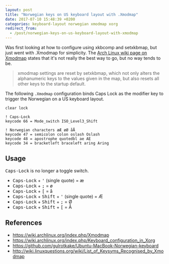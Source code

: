 ```yaml
---
layout: post
title: "Norwegian keys on US keyboard layout with .Xmodmap"
date: 2017-07-10 15:48:39 +0200
categories: keyboard-layout norwegian xmodmap xorg
redirect_from:
  - /post/norwegian-keys-on-us-keyboard-layout-with-xmodmap
---
```


Was first looking at how to configure using xkbcomp and setxkbmap, but just went with .Xmodmap for simplicity. The [Arch Linux wiki page on Xmodmap](https://wiki.archlinux.org/index.php/Xmodmap) states that it's not really the best way to go, but no way tends to be.

> xmodmap settings are reset by setxkbmap, which not only alters the alphanumeric keys to the values given in the map, but also resets all other keys to the startup default.

The following `.Xmodmap` configuration binds Caps Lock as the modifier key to trigger the Norwegian on a US keyboard layout.

```
clear lock

! Caps-Lock
keycode 66 = Mode_switch ISO_Level3_Shift

! Norwegian characters æÆ øØ åÅ
keycode 47 = semicolon colon oslash Oslash
keycode 48 = apostrophe quotedbl ae AE
keycode 34 = bracketleft braceleft aring Aring
```

## Usage

<kbd>Caps-Lock</kbd> is no longer a toggle switch.

- <kbd>Caps-Lock</kbd> + <kbd>'</kbd> (single quote) = æ
- <kbd>Caps-Lock</kbd> + <kbd>;</kbd> = ø
- <kbd>Caps-Lock</kbd> + <kbd>&#91;</kbd> = å
- <kbd>Caps-Lock</kbd> + <kbd>Shift</kbd> + <kbd>'</kbd> (single quote) = Æ
- <kbd>Caps-Lock</kbd> + <kbd>Shift</kbd> + <kbd>;</kbd> = Ø
- <kbd>Caps-Lock</kbd> + <kbd>Shift</kbd> + <kbd>&#91;</kbd> = Å

## References
- <https://wiki.archlinux.org/index.php/Xmodmap>
- <https://wiki.archlinux.org/index.php/Keyboard_configuration_in_Xorg>
- <https://github.com/gulrotkake/Ubuntu-MacBook-Norwegian-keyboard>
- <http://wiki.linuxquestions.org/wiki/List_of_Keysyms_Recognised_by_Xmodmap>
